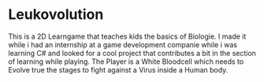 # Leukovolution
This is a 2D Learngame that teaches kids the basics of Biologie. I made it while i had an internship at a game development companie while i was learning C# and looked for a cool project that contributes a bit in the section of learning while playing. The Player is a White Bloodcell which needs to Evolve true the stages to fight against a Virus inside a Human body.
